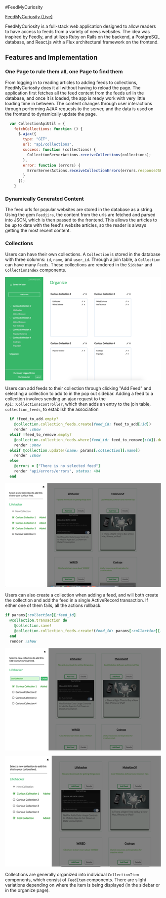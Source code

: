 #FeedMyCuriosity

[FeedMyCuriosity (Live)][heroku]

[heroku]: http://www.feedmycuriosity.site/
[feedly]: https://feedly.com/i/welcome

FeedMyCuriosity is a full-stack web application designed to allow readers to have access to feeds from a variety of news websites. The idea was inspired by Feedly, and utilizes Ruby on Rails on the backend, a PostgreSQL database, and React.js with a Flux architectural framework on the frontend.

## Features and Implementation

### One Page to rule them all, one Page to find them

From logging in to reading articles to adding feeds to collections, FeedMyCuriosity does it all without having to reload the page. The application first fetches all the feed content from the feeds url in the database, and once it is loaded, the app is ready work with very little loading time in between. The content changes through user interactions through performing AJAX requests to the server, and the data is used on the frontend to dynamically update the page.

```javascript
  var CollectionApiUtil = {
    fetchCollections: function () {
      $.ajax({
        type: "GET",
        url: "api/collections",
        success: function (collections) {
          CollectionServerActions.receiveCollections(collections);
        },
        error: function (errors) {
          ErrorServerActions.receiveCollectionErrors(errors.responseJSON);
        }
      });
    }
```

### Dynamically Generated Content
  The feed urls for popular websites are stored in the database as a string. Using the gem `Feedjira`, the content from the urls are fetched and parsed into JSON, which is then passed to the frontend. This allows the articles to be up to date with the feed's website articles, so the reader is always getting the most recent content.

### Collections
  Users can have their own collections. A `Collection` is stored in the database with three columns: `id`, `name`, and `user_id`. Through a join table, a `Collection` can have many `Feeds`. These collections are rendered in the `Sidebar` and `CollectionIndex` components.

  ![image of collection index][collection-index]

  Users can add feeds to their collection through clicking "Add Feed" and selecting a collection to add to in the pop out sidebar. Adding a feed to a collection involves sending an ajax request to the `Api::CollectionsController`, which then adds an entry to the join table, `collection_feeds`, to establish the association

  ```ruby
    if !feed_to_add.empty?
      @collection.collection_feeds.create(feed_id: feed_to_add[:id])
      render :show
    elsif !feed_to_remove.empty?
      @collection.collection_feeds.where(feed_id: feed_to_remove[:id]).destroy_all
      render :show
    elsif @collection.update!(name: params[:collection][:name])
      render :show
    else
      @errors = ["There is no selected feed"]
      render "api/errors/errors", status: 404
    end
  ```

  ![image of add feed to collection][add-feed-sidebar]

  Users can also create a collection when adding a feed, and will both create the collection and add the feed in a single ActiveRecord transaction. If either one of them fails, all the actions rollback.

  ```ruby
  if params[:collection][:feed_id]
    @collection.transaction do
      @collection.save!
      @collection.collection_feeds.create!(feed_id: params[:collection][:feed_id])
    end
    render :show
  ```

  ![image of create collection sidebar][create-collection]

  ![image of create collection sidebar][create-collection-added]

  Collections are generally organized into individual `CollectionItem` components, which consist of `FeedItem` components. There are slight variations depending on where the item is being displayed (in the sidebar or in the organize page).


  [collection-index]: ./docs/screen-shots/SidebarCollectionIndex.png

  [add-feed-sidebar]: ./docs/screen-shots/AddFeedSidebar.png

  [create-collection]: ./docs/screen-shots/CreateCollection.png

  [create-collection-added]: ./docs/screen-shots/CreateCollectionAdded.png
